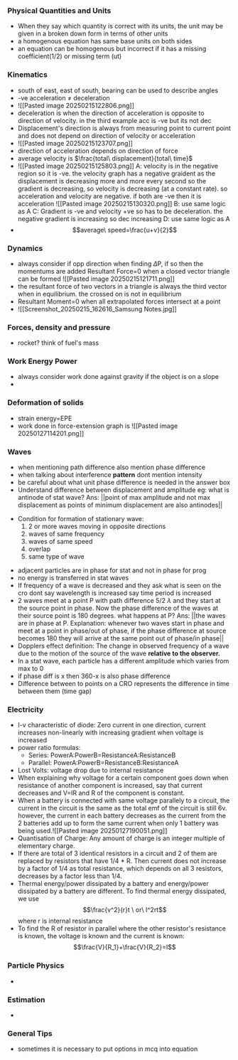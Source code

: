 
### Physical Quantities and Units
- When they say which quantity is correct with its units, the unit may be given in a broken down form  in terms of other units
- a homogenous equation has same base units on both sides
- an equation can be homogenous but incorrect if it has a missing coefficient(1/2) or missing term (ut)

### Kinematics
- south of east, east of south, bearing can be used to describe angles
- -ve acceleration $\neq$ deceleration
- ![[Pasted image 20250215122806.png]]
- deceleration is when the direction of acceleration is opposite to direction of velocity. in the third example acc is -ve but its not dec
- Displacement's direction is always from measuring point to current point and does not depend on direction of velocity or acceleration
- ![[Pasted image 20250215123707.png]]
- direction of acceleration depends on direction of force
- average velocity is $\frac{total\ displacement}{total\ time}$
- ![[Pasted image 20250215125803.png]]
A: velocity is in the negative region so it is -ve. the velocity graph has a negative graident as the displacement is decreasing more and more every second so the gradient is decreasing, so velocity is decreasing (at a constant rate). so acceleration and velocity are negative. if both are -ve then it is acceleration
![[Pasted image 20250215130320.png]]
B: use same logic as A
C: Gradient is -ve and velocity +ve so has to be deceleration. the negative gradient is increasing so dec increasing
D: use same logic as A
- $$average\ speed=\frac{u+v}{2}$$
### Dynamics
- always consider if opp direction when finding $\Delta$P, if so then the momentums are added
Resultant Force=0 when a closed vector triangle can be formed
![[Pasted image 20250215121711.png]]
- the resultant force of two vectors in a triangle is always the third vector when in equilibrium. the crossed on is not in equilibrium
- Resultant Moment=0 when all extrapolated forces intersect at a point
- ![[Screenshot_20250215_162616_Samsung Notes.jpg]]
### Forces, density and pressure
- rocket? think of fuel's mass

### Work Energy Power
- always consider work done against gravity if the object is on a slope
- 

### Deformation of solids
- strain energy=EPE
- work done in force-extension graph is
  ![[Pasted image 20250127114201.png]]

### Waves
- when mentioning path difference also mention phase difference
- when talking about interference **pattern** dont mention intensity
- be careful about what unit phase difference is needed in the answer box
- Understand difference between displacement and amplitude
	eg: what is antinode of stat wave?
	Ans: ||point of max amplitude and not max displacement as points of minimum displacement are also antinodes||
* Condition for formation of stationary wave: 
	1. 2 or more waves moving in opposite directions
	2. waves of same frequency
	3. waves of same speed
	4. overlap
	5. same type of wave
- adjacent particles are in phase for stat and not in phase for prog
- no energy is transferred in stat waves
- If frequency of a wave is decreased and they ask what is seen on the cro dont say wavelength is increased say time period is increased 
- 2 waves meet at a point P with  path difference 5/2 $\lambda$ and they start at the source point in phase. Now the phase difference of the waves at their source point is 180 degrees. what happens at P?
	Ans: ||the waves are in phase at P. Explanation: whenever two waves start in phase and meet at a point in phase/out of phase, if the phase difference at source becomes 180 they will arrive at the same point out of phase/in phase||
- Dopplers effect definition: The change in observed frequency of a wave due to the motion of the source of the wave **relative to the observer.**
- In a stat wave, each particle has a different amplitude which varies from max to 0 
- if phase diff is x then 360-x is also phase difference
- Difference between to points on a CRO represents the difference in time between them (time gap)
### Electricity
- I-v characteristic of diode: Zero current in one direction, current increases non-linearly with increasing gradient when voltage is increased
- power ratio formulas:
	- Series: PowerA:PowerB=ResistanceA:ResistanceB
	- Parallel: PowerA:PowerB=ResistanceB:ResistanceA
- Lost Volts: voltage drop due to internal resistance
- When explaining why voltage for a certain component goes down when resistance of another component is increased, say that current decreases and V=IR and R of the component is constant.
- When a battery is connected with same voltage parallely to a circuit, the current in the circuit is the same as the total emf of the circuit is still 6v. however, the current in each battery decreases as the current from the 2 batteries add up to form the same current when only 1 battery was being used.![[Pasted image 20250127190051.png]]
- Quantisation of Charge: Any amount of charge is an integer multiple of elementary charge.
- If there are total of 3 identical resistors in a circuit and 2 of them are replaced by resistors that have 1/4 * R. Then current does not increase by a factor of 1/4 as total resistance, which depends on all 3 resistors, decreases by a factor less than 1/4.
- Thermal energy/power dissipated by a battery and energy/power dissipated by a battery are different. To find thermal energy dissipated, we use $$\frac{v^2}{r}t \ or\ I^2rt$$where r is internal resistance
- To find the R of resistor in parallel where the other resistor's resistance is known, the voltage is known and the current is known: $$\frac{V}{R_1}+\frac{V}{R_2}=I$$

### Particle Physics
* 



### Estimation
* 

### General Tips
* sometimes it is necessary to put options in mcq into equation